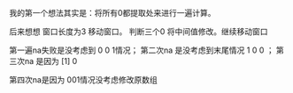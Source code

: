 我的第一个想法其实是：将所有0都提取处来进行一遍计算。

后来想想
窗口长度为3 移动窗口。
判断三个0 将中间值修改。继续移动窗口


第一遍na失败是没考虑到
0 0 1情况；
第二次na 是没考虑到末尾情况
1 0 0 ；
第三次na 是因为
[1]
0

第四次na是因为
001情况没考虑修改原数组